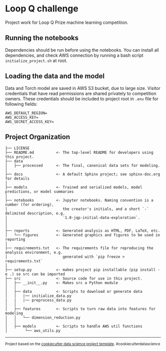 Loop Q challenge
==============================

Project work for Loop Q Prize machine learning competition.

Running the notebooks
--------------------
Dependencies should be run before using the notebooks. You can install all dependencies, and check AWS connection by running
a bash script `initialize_project.sh` at root. 

Loading the data and the model
------------------------------
Data and Torch model are saved in AWS S3 bucket, due to large size. Visitor credentials that have read permissions are shared privately to competition owners. 
These credentials should be included to project root in `.env` file for following fields:

```
AWS_DEFAULT_REGION=
AWS_ACCESS_KEY=
AWS_SECRET_ACCESS_KEY=
``` 


Project Organization
------------

    ├── LICENSE
    ├── README.md          <- The top-level README for developers using this project.
    ├── data
    │   ├── processed      <- The final, canonical data sets for modeling.
    │
    ├── docs               <- A default Sphinx project; see sphinx-doc.org for details
    │
    ├── models             <- Trained and serialized models, model predictions, or model summaries
    │
    ├── notebooks          <- Jupyter notebooks. Naming convention is a number (for ordering),
    │                         the creator's initials, and a short `-` delimited description, e.g.
    │                         `1.0-jqp-initial-data-exploration`.
    │
    │
    ├── reports            <- Generated analysis as HTML, PDF, LaTeX, etc.
    │   └── figures        <- Generated graphics and figures to be used in reporting
    │
    ├── requirements.txt   <- The requirements file for reproducing the analysis environment, e.g.
    │                         generated with `pip freeze > requirements.txt`
    │
    ├── setup.py           <- makes project pip installable (pip install -e .) so src can be imported
    ├── src                <- Source code for use in this project.
    │   ├── __init__.py    <- Makes src a Python module
    │   │
    │   ├── data           <- Scripts to download or generate data
    │   │   |── initialize_data.py
    |   |   |── preprocess_data.py
    │   │
    │   ├── features       <- Scripts to turn raw data into features for modeling
    │   │   └── dimension_reduction.py
    │   │
    │   ├── models         <- Scripts to handle AWS util functions
    │        └── aws_utils.py                 
   


--------

<p><small>Project based on the <a target="_blank" href="https://drivendata.github.io/cookiecutter-data-science/">cookiecutter data science project template</a>. #cookiecutterdatascience</small></p>
